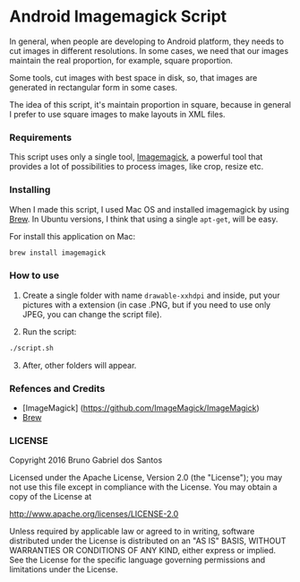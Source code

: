 # Android Imagemagick Script

In general, when people are developing to Android platform, they needs to cut images in different resolutions. In some cases, we need that our images maintain the real proportion, for example, square proportion.

Some tools, cut images with best space in disk, so, that images are generated in rectangular form in some cases.

The idea of this script, it's maintain proportion in square, because in general I prefer to use square images to make layouts in XML files.


### Requirements

This script uses only a single tool, [Imagemagick](https://github.com/ImageMagick/ImageMagick), a powerful tool that provides a lot of possibilities to process images, like crop, resize etc.

### Installing

When I made this script, I used Mac OS and installed imagemagick by using [Brew](http://brew.sh/). In Ubuntu versions, I think that using a single `apt-get`, will be easy.

For install this application on Mac:

```bash
brew install imagemagick
```

### How to use
1. Create a single folder with name ```drawable-xxhdpi``` and inside, put your pictures with a extension (in case .PNG, but if you need to use only JPEG, you can change the script file).

2. Run the script: 
```bash
./script.sh
``` 

3. After, other folders will appear.

### Refences and Credits
* [ImageMagick] (https://github.com/ImageMagick/ImageMagick)
* [Brew](http://brew.sh/)

### LICENSE
Copyright 2016 Bruno Gabriel dos Santos

Licensed under the Apache License, Version 2.0 (the "License");
you may not use this file except in compliance with the License.
You may obtain a copy of the License at

http://www.apache.org/licenses/LICENSE-2.0

Unless required by applicable law or agreed to in writing, software
distributed under the License is distributed on an "AS IS" BASIS,
WITHOUT WARRANTIES OR CONDITIONS OF ANY KIND, either express or implied.
See the License for the specific language governing permissions and
limitations under the License.




